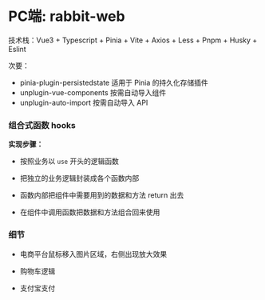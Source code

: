 # PC端: rabbit-web

技术栈：Vue3 + Typescript + Pinia + Vite + Axios + Less + Pnpm + Husky + Eslint

次要：
- pinia-plugin-persistedstate 适用于 Pinia 的持久化存储插件
- unplugin-vue-components 按需自动导入组件
- unplugin-auto-import 按需自动导入 API


### 组合式函数 hooks

**实现步骤：**

- 按照业务以 `use` 开头的逻辑函数

- 把独立的业务逻辑封装成各个函数内部

- 函数内部把组件中需要用到的数据和方法 return 出去

- 在组件中调用函数把数据和方法组合回来使用

### 细节

- 电商平台鼠标移入图片区域，右侧出现放大效果

- 购物车逻辑

- 支付宝支付
